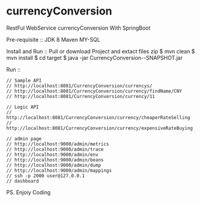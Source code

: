 # currencyConversion
RestFul WebService currencyConversion With SpringBoot

Pre-requisite ::
JDK 8
Maven
MY-SQL


Install and Run ::
Pull or download Project and extact files zip 
$ mvn clean
$ mvn install
$ cd target
$ java -jar CurrencyConversion--SNAPSHOT.jar



Run :: 

	// Sample API
	// http://localhost:8081/CurrencyConversion/currencys/
	// http://localhost:8081/CurrencyConversion/currency/findName/CNY
	// http://localhost:8081/CurrencyConversion/currency/11
	
	// Logic API
	// http://localhost:8081/CurrencyConversion/currency/cheaperRateSelling
	// http://localhost:8081/CurrencyConversion/currency/expensiveRateBuying
	
	// admin page
	// http://localhost:9000/admin/metrics
	// http://localhost:9000/admin/trace
	// http://localhost:9000/admin/env
	// http://localhost:9000/admin/beans
	// http://localhost:9000/admin/dump
	// http://localhost:9000/admin/mappings
	// ssh -p 2000 user@127.0.0.1
	// dashboard
  
  
  PS. Enjoiy Coding
